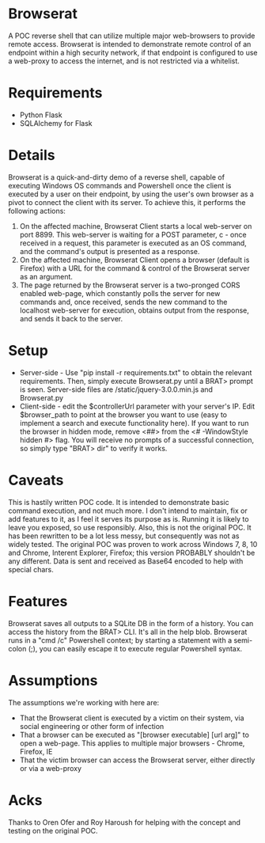 # Browserat
A POC reverse shell that can utilize multiple major web-browsers to provide remote access. Browserat is intended to demonstrate remote control of an endpoint within a high security network, if that endpoint is configured to use a web-proxy to access the internet, and is not restricted via a whitelist.

# Requirements
* Python Flask
* SQLAlchemy for Flask

# Details
Browserat is a quick-and-dirty demo of a reverse shell, capable of executing Windows OS commands and Powershell once the client is executed by a user on their endpoint, by using the user's own browser as a pivot to connect the client with its server. To achieve this, it performs the following actions:
1) On the affected machine, Browserat Client starts a local web-server on port 8899. This web-server is waiting for a POST parameter, c - once received in a request, this parameter is executed as an OS command, and the command's output is presented as a response.
2) On the affected machine, Browserat Client opens a browser (default is Firefox) with a URL for the command & control of the Browserat server as an argument.
3) The page returned by the Browserat server is a two-pronged CORS enabled web-page, which constantly polls the server for new commands and, once received, sends the new command to the localhost web-server for execution, obtains output from the response, and sends it back to the server.

# Setup
* Server-side - Use "pip install -r requirements.txt" to obtain the relevant requirements. Then, simply execute Browserat.py until a BRAT> prompt is seen. Server-side files are /static/jquery-3.0.0.min.js and Browserat.py
* Client-side - edit the $controllerUrl parameter with your server's IP. Edit $browser_path to point at the browser you want to use (easy to implement a search and execute functionality here). If you want to run the browser in hidden mode, remove <##> from the <# -WindowStyle hidden #> flag. You will receive no prompts of a successful connection, so simply type "BRAT> dir" to verify it works.

# Caveats
This is hastily written POC code. It is intended to demonstrate basic command execution, and not much more. I don't intend to maintain, fix or add features to it, as I feel it serves its purpose as is. Running it is likely to leave you exposed, so use responsibly.
Also, this is not the original POC. It has been rewritten to be a lot less messy, but consequently was not as widely tested. The original POC was proven to work across Windows 7, 8, 10 and Chrome, Interent Explorer, Firefox; this version PROBABLY shouldn't be any different. Data is sent and received as Base64 encoded to help with special chars.

# Features
Browserat saves all outputs to a SQLite DB in the form of a history. You can access the history from the BRAT> CLI. It's all in the help blob. Browserat runs in a "cmd /c" Powershell context; by starting a statement with a semi-colon (;), you can easily escape it to execute regular Powershell syntax.

# Assumptions
The assumptions we're working with here are:
* That the Browserat client is executed by a victim on their system, via social engineering or other form of infection
* That a browser can be executed as "[browser executable] [url arg]" to open a web-page. This applies to multiple major browsers - Chrome, Firefox, IE
* That the victim browser can access the Browserat server, either directly or via a web-proxy

# Acks
Thanks to Oren Ofer and Roy Haroush for helping with the concept and testing on the original POC.

